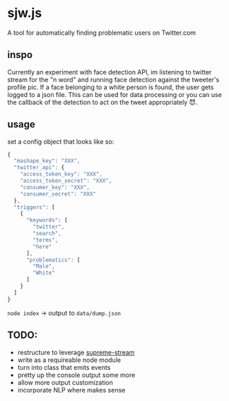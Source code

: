 # sjw.js

A tool for automatically finding problematic users on Twitter.com

## inspo

Currently an experiment with face detection API, im listening to twitter stream for the "n word" and running face detection against the tweeter's profile pic.
If a face belonging to a white person is found, the user gets logged to a json file. This can be used for data processing or you can use the callback of the detection
to act on the tweet appropriately :smiling_imp:.

## usage

set a config object that looks like so:

```js
{
  "mashape_key": "XXX",
  "twitter_api": {
    "access_token_key": "XXX",
    "access_token_secret": "XXX",
    "consumer_key": "XXX",
    "consumer_secret": "XXX"
  },
  "triggers": [
    {
      "keywords": [
        "twitter",
        "search",
        "terms",
        "here"
      ],
      "problematics": [
        "Male",
        "White"
      ]
    }
  ]
}
```

`node index` -> output to `data/dump.json`

## TODO:

* restructure to leverage [supreme-stream](https://github.com/mannynotfound/supreme-stream)
* write as a requireable node module
* turn into class that emits events
* pretty up the console output some more
* allow more output customization
* incorporate NLP where makes sense
